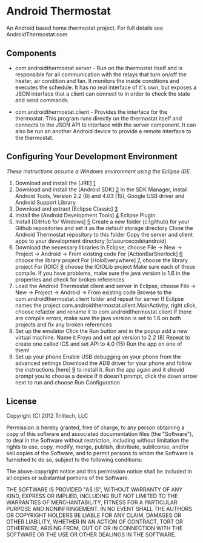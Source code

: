 Android Thermostat
=================

An Android based home thermostat project.  For full details see AndroidThermostat.com


## Components

* com.androidthermostat.server - Run on the thermostat itself and is responsible for all communication with the relays that turn on/off the heater, air condition and fan.  It monitors the inside conditions and executes the schedule.  It has no real interface of it's own, but exposes a JSON interface that a client can connect to in order to check the state and send commands.

* com.androidthermostat.client - Provides the interface for the thermostat.  This program runs directly on the thermostat itself and connects to the JSON API to interface with the server component.  It can also be run an another Android device to provide a remote interface to the thermostat.

## Configuring Your Development Environment

*These instructions assume a Windows environment using the Eclipse IDE.*

1.  Download and install the [JRE]  [1]
2.  Download and install the [Android SDK]  [2]
    In the SDK Manager, install Android Tools, Version 2.2 (8) and 4.03 (15), Google USB driver and Android Support Library.
3.  Download and extract [Eclipse Classic]  [3]
4.  Install the [Android Development Tools]  [4] Eclipse Plugin
5.  Install [GitHub for Windows]  [5]
    Create a new folder (c:\github) for your Github repositories and set it as the default storage directory
    Clone the Android Thermostat repository to this folder
    Copy the server and client apps to your development directory (c:\sourcecode\android)
6.  Download the necessary libraries
    In Eclipse, choose File -> New -> Project -> Android -> From existing code
    For [ActionBarSherlock]  [6] choose the library project
    For [HoloEverywhere]  [7], choose the library project
    For [IOIO]  [8] choose the IOIOLib project
    Make sure each of these compile. If you have problems, make sure the java version is 1.6 in the properties and check for broken references
7.  Load the Android Thermostat client and server
    In Eclipse, choose File -> New -> Project -> Android -> From existing code
    Browse to the com.androidthermostat.client folder and repeat for server
    If Eclipse names the project com.androidthermostat.client.MainActivity, right click, choose refactor and rename it to com.androidthermostat.client
    If there are compile errors, make sure the java version is set to 1.6 on both projects and fix any broken references
8.  Set up the emulator
    Click the Run button and in the popup add a new virtual machine.
    Name it Froyo and set api version to 2.2 (8)
    Repeat to create one called ICS and set API to 4.0 (15)
    Run the app on one of them!
9.  Set up your phone
    Enable USB debugging on your phone from the advanced settings
    Download the ADB driver for your phone and follow the instructions [here]  [9] to install it.
    Run the app again and it should prompt you to choose a device
    If it doesn't prompt, click the down arrow next to run and choose Run Configuration


  [1]: http://www.oracle.com/technetwork/java/javase/downloads/jre7-downloads-1637588.html        "JRE"
  [2]: http://developer.android.com/sdk/index.html                                                "Android SDK"
  [3]: http://www.eclipse.org/downloads/                                                          "Eclipse Classic"
  [4]: http://developer.android.com/sdk/installing/installing-adt.html                            "Android Development Tools"
  [5]: http://windows.github.com/                                                                 "GitHub for Windows"
  [6]: http://actionbarsherlock.com/                                                              "ActionBarSherlock"
  [7]: http://www.holoeverywhere.com/                                                             "HoloEverywhere"
  [8]: https://github.com/ytai/ioio/wiki/Downloads                                                "IOIO"
  [9]: http://developer.android.com/tools/extras/oem-usb.html                                     "Driver Instructions"



## License

Copyright (C) 2012 Trilitech, LLC

Permission is hereby granted, free of charge, to any person obtaining a copy of this software and associated documentation files (the "Software"), to deal in the Software without restriction, including without limitation the rights to use, copy, modify, merge, publish, distribute, sublicense, and/or sell copies of the Software, and to permit persons to whom the Software is furnished to do so, subject to the following conditions:

The above copyright notice and this permission notice shall be included in all copies or substantial portions of the Software.

THE SOFTWARE IS PROVIDED "AS IS", WITHOUT WARRANTY OF ANY KIND, EXPRESS OR IMPLIED, INCLUDING BUT NOT LIMITED TO THE WARRANTIES OF MERCHANTABILITY, FITNESS FOR A PARTICULAR PURPOSE AND NONINFRINGEMENT. IN NO EVENT SHALL THE AUTHORS OR COPYRIGHT HOLDERS BE LIABLE FOR ANY CLAIM, DAMAGES OR OTHER LIABILITY, WHETHER IN AN ACTION OF CONTRACT, TORT OR OTHERWISE, ARISING FROM, OUT OF OR IN CONNECTION WITH THE SOFTWARE OR THE USE OR OTHER DEALINGS IN THE SOFTWARE.